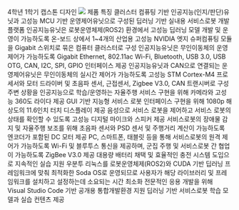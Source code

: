 4학년 1학기 캡스톤 디자인
<img src="https://ibb.co/yn6Nw1T3">
제품 특징
클러스터 컴퓨팅 기반 인공지능(인지/판단)유닛과 고성능 MCU 기반 운영제어유닛으로 구성된 딥러닝 기반 실내용 서비스로봇 개발 플랫폼
인공지능유닛은 로봇운영체제(ROS2) 환경에서 고성능 딥러닝 모델 개발 및 운영이 가능하도록 온-보드 상에서 1~4개의 산업용 고성능 NVIDIA 엣지 슈퍼컴퓨팅 모듈을 Gigabit 스위치로 묶은 컴퓨터 클러스터로 구성
인공지능유닛은 무인이동체의 운영제어가 가능하도록 Gigabit Ethernet, 802.11ac Wi-Fi, Bluetooth, USB 3.0, USB OTG, CAN, I2C, SPI, GPIO 인터페이스 제공
인공지능유닛과 CAN으로 연결되는 운영제어유닛은 무인이동체의 실시간 제어가 가능하도록 고성능 STM Cortex-M4 프로세서와 모터 드라이버 및 초음파 센서, 근접센서, Zigbee V3.0, CAN 트랜시버로 구성
주변 상황을 인공지능으로 학습/운영하는 자율주행 서비스 구현을 위해 카메라와 고성능 360도 라이다 제공
GUI 기반 지능형 서비스 로봇 인터페이스 구현을 위해 1080p 해상도의 11.6인치 터치 디스플레이 제공
음성으로 서비스 로봇을 제어하고 서비스 로봇의 상태를 확인할 수 있도록 고성능 디지털 마이크와 스피커 제공
서비스로봇의 장애물 감지 및 자율주행 보조를 위해 초음파 센서와 PSD 센서 및 주행거리 계산이 가능하도록 엔코더가 포함된 DC 모터 제공
PC, 스마트폰, 태블릿 등을 통해 서비스로봇의 원격 제어가 가능하도록 Wi-Fi 및 블루투스 통신을 제공하며, 군집 주행 및 서비스로봇 간 협업이 가능하도록 ZigBee V3.0 제공
대용량 배터리 채택 및 효율적인 충전 시스템 도입으로 지속적인 실습 지원
우분투 리눅스를 로봇운영체제(ROS2)와 CUDA 기반 딥러닝 프레임워크에 맞춰 최적화한 Soda OS로 운영되므로 사용자가 해당 라이브러리 및 프레임워크를 설치하고 설정하는데 소요되는 시간 최소화
전문적인 응용 개발을 위해 Visual Studio Code 기반 공개용 통합개발환경 지원
딥러닝 기반 서비스로봇 학습 모델과 실습 컨텐츠 제공
